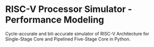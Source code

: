 # RISC-V Processor Simulator - Performance Modeling

Cycle-accurate and bit-accurate simulator of RISC-V Architecture for Single-Stage Core and Pipelined Five-Stage Core in Python.